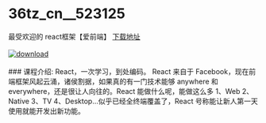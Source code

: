 # 36tz_cn__523125
最受欢迎的 react框架【爱前端】
[下载地址](http://www.36tz.cn/article/523125 "下载地址")
<br/></br>[![download](http://36tz.cn/muke_img/2018_07_1-35-300x135.png "下载地址")](http://www.36tz.cn/article/523125 "下载地址")
<br/></br>### 课程介绍:
React，一次学习，到处编码。 React 来自于 Facebook，现在前端框架风起云涌，诸侯割据，如果真的有一门技术能够 anywhere 和 everywhere，还是很让人向往的。React 能做什么呢，能做这么多  1、Web    2、Native   3、TV  4、Desktop…似乎已经全终端覆盖了，React 号称能让新人第一天使用就能开发出新功能。


